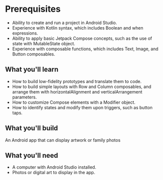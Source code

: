 # Prerequisites
- Ability to create and run a project in Android Studio.
- Experience with Kotlin syntax, which includes Boolean and when expressions.
- Ability to apply basic Jetpack Compose concepts, such as the use of state with MutableState object.
- Experience with composable functions, which includes Text, Image, and Button composables.
## What you'll learn
- How to build low-fidelity prototypes and translate them to code.
- How to build simple layouts with Row and Column composables, and arrange them with horizontalAlignment and verticalArrangement parameters.
- How to customize Compose elements with a Modifier object.
- How to identify states and modify them upon triggers, such as button taps.
## What you'll build
An Android app that can display artwork or family photos
## What you'll need
- A computer with Android Studio installed.
- Photos or digital art to display in the app.
